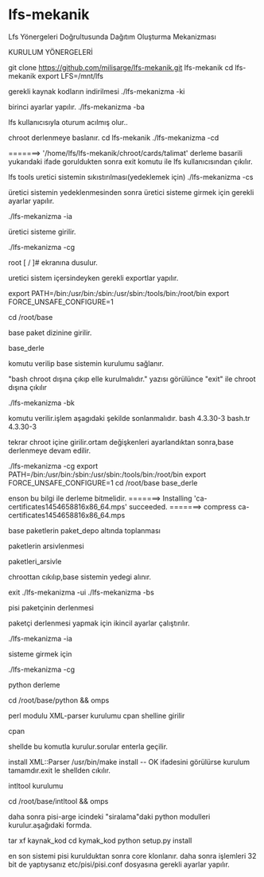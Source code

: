 # lfs-mekanik
Lfs Yönergeleri Doğrultusunda Dağıtım Oluşturma Mekanizması

 KURULUM YÖNERGELERİ

 git clone https://github.com/milisarge/lfs-mekanik.git lfs-mekanik
 cd lfs-mekanik
 export LFS=/mnt/lfs

 gerekli kaynak kodların indirilmesi 
 ./lfs-mekanizma -ki

 birinci ayarlar yapılır.
 ./lfs-mekanizma -ba

 lfs kullanıcısıyla oturum acılmış olur..

chroot derlenmeye baslanır.
 cd lfs-mekanik
 ./lfs-mekanizma -cd

 =======>  '/home/lfs/lfs-mekanik/chroot/cards/talimat' derleme basarili 
 yukarıdaki ifade goruldukten sonra exit komutu ile lfs kullanıcısından çıkılır.

lfs tools uretici sistemin sıkıstırılması(yedeklemek için)
 ./lfs-mekanizma -cs

üretici sistemin yedeklenmesinden sonra üretici sisteme girmek için gerekli ayarlar yapılır.

 ./lfs-mekanizma -ia

 üretici sisteme girilir.

 ./lfs-mekanizma -cg

 root [ / ]#   ekranına dusulur.

uretici sistem içersindeyken gerekli exportlar yapılır.

 export PATH=/bin:/usr/bin:/sbin:/usr/sbin:/tools/bin:/root/bin
 export FORCE_UNSAFE_CONFIGURE=1

 cd /root/base 

base paket dizinine girilir.

 base_derle

 komutu verilip base sistemin kurulumu sağlanır.

 "bash chroot dışına çıkıp elle kurulmalıdır."  yazısı görülünce
 "exit" ile chroot dışına çıkılır

 ./lfs-mekanizma -bk

 komutu verilir.işlem aşagıdaki şekilde sonlanmalıdır.
 bash 4.3.30-3
 bash.tr 4.3.30-3

 tekrar chroot içine girilir.ortam değişkenleri ayarlandıktan sonra,base derlenmeye devam edilir.

 ./lfs-mekanizma -cg
 export PATH=/bin:/usr/bin:/sbin:/usr/sbin:/tools/bin:/root/bin
 export FORCE_UNSAFE_CONFIGURE=1
 cd /root/base
 base_derle 

 enson bu bilgi ile derleme bitmelidir.
 =======> Installing 'ca-certificates1454658816x86_64.mps' succeeded.
 =======> compress ca-certificates1454658816x86_64.mps

 base paketlerin paket_depo altında toplanması

 paketlerin arsivlenmesi

 paketleri_arsivle

 chroottan cıkılıp,base sistemin yedegi alınır.

 exit 
 ./lfs-mekanizma -ui
 ./lfs-mekanizma -bs

 pisi paketçinin derlenmesi

 paketçi derlenmesi yapmak için ikincil ayarlar çalıştırılır.

 ./lfs-mekanizma -ia

 sisteme girmek için

 ./lfs-mekanizma -cg

 python derleme

 cd /root/base/python && omps

 perl modulu XML-parser kurulumu
 cpan shelline girilir

 cpan

 shellde bu komutla kurulur.sorular enterla geçilir.

 install XML::Parser
 /usr/bin/make install  -- OK  ifadesini görülürse kurulum tamamdır.exit le shellden cıkılır.

 intltool kurulumu

 cd /root/base/intltool && omps

 daha sonra pisi-arge icindeki "siralama"daki python modulleri kurulur.aşağıdaki formda.

 tar xf kaynak_kod
 cd kymak_kod
 python setup.py install

en son sistemi pisi kurulduktan sonra core klonlanır.
daha sonra işlemleri 32 bit de yaptıysanız etc/pisi/pisi.conf dosyasına gerekli ayarlar yapılır.
